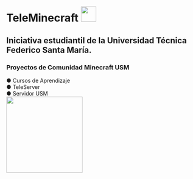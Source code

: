 # TeleMinecraft <a href="https://www.instagram.com/teleminecraft.s/"><img src="https://i.imgur.com/LNPuydN.png" width="40"/></a>
## Iniciativa estudiantil de la Universidad Técnica Federico Santa María.

### Proyectos de Comunidad Minecraft USM
● Cursos de Aprendizaje<br>
● TeleServer<br>
● Servidor USM<br>
<a href="https://www.instagram.com/comunidad.minecraft.usm/"><img src="https://i.imgur.com/4HplP2x.png" width="200"/></a>
